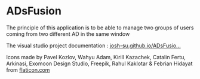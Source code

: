 # ADsFusion
 
The principle of this application is to be able to manage two groups of users coming from two different AD in the same window


The visual studio project documentation : <a href="https://josh-su.github.io/ADsFusion_Documentations/Help/html/495e2f01-aad5-b48e-53f0-6f697aaff626.htm">josh-su.github.io/ADsFusio...</a>



Icons made by Pavel Kozlov, Wahyu Adam, Kirill Kazachek, Catalin Fertu, Arkinasi, Exomoon Design Studio, Freepik, Rahul Kaklotar & Febrian Hidayat from <a href="https://www.flaticon.com/fr/collections/MzMxMDkwMTA=">flaticon.com</a>
